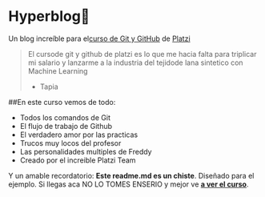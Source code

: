 # Hyperblog💚
Un blog increíble para el[curso de Git y GitHub](https://platzi.com/cursos/git-github/ "curso de git y github") de [Platzi](https://platzi.com/"Platzi")
> El cursode git y github de platzi es lo que me hacia falta para triplicar mi salario y lanzarme a la industria del tejidode lana sintetico con Machine Learning
> - Tapia

##En este curso vemos de todo:
* Todos los comandos de Git
* El flujo de trabajo de Github
* El verdadero amor por las practicas
* Trucos muy locos del profesor
* Las personalidades multiples de Freddy
* Creado por el increible Platzi Team

Y un amable recordatorio: **Este readme.md es un chiste**. Diseñado para el ejemplo. Si llegas aca NO LO TOMES ENSERIO y mejor ve [**a ver el curso**](https://platzi.com/curso/git-github/ "a ver el curso").